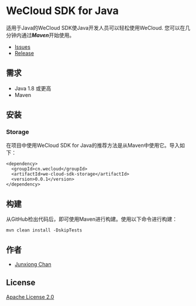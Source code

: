# WeCloud SDK for Java

适用于Java的WeCloud SDK使Java开发人员可以轻松使用WeCloud. 您可以在几分钟内通过***Maven***开始使用。

- [Issues](https://github.com/shengqianlong/we-cloud-js-sdk/issues)
- [Release](https://github.com/shengqianlong/we-cloud-js-sdk/releases)

## 需求

- Java 1.8 或更高
- Maven

## 安装

### Storage

在项目中使用WeCloud SDK for Java的推荐方法是从Maven中使用它。导入如下：

```
<dependency>
  <groupId>cn.wecloud</groupId>
  <artifactId>we-cloud-sdk-storage</artifactId>
  <version>0.0.1</version>
</dependency>
```


## 构建

从GitHub检出代码后，即可使用Maven进行构建。使用以下命令进行构建：

```
mvn clean install -DskipTests
```


## 作者

- [Junxiong Chan](https://github.com/kkkevin07)

## License

[Apache License 2.0](https://www.apache.org/licenses/LICENSE-2.0.html)
